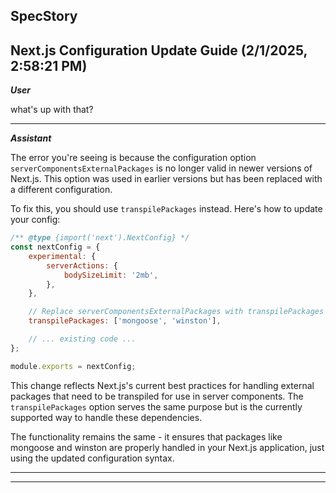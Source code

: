 ## SpecStory

## Next.js Configuration Update Guide (2/1/2025, 2:58:21 PM)

_**User**_

what's up with that?

---

_**Assistant**_

The error you're seeing is because the configuration option `serverComponentsExternalPackages` is no longer valid in newer versions of Next.js. This option was used in earlier versions but has been replaced with a different configuration.

To fix this, you should use `transpilePackages` instead. Here's how to update your config:

```javascript:next.config.js
/** @type {import('next').NextConfig} */
const nextConfig = {
    experimental: {
        serverActions: {
            bodySizeLimit: '2mb',
        },
    },

    // Replace serverComponentsExternalPackages with transpilePackages
    transpilePackages: ['mongoose', 'winston'],

    // ... existing code ...
};

module.exports = nextConfig;
```

This change reflects Next.js's current best practices for handling external packages that need to be transpiled for use in server components. The `transpilePackages` option serves the same purpose but is the currently supported way to handle these dependencies.

The functionality remains the same - it ensures that packages like mongoose and winston are properly handled in your Next.js application, just using the updated configuration syntax.

---



---

